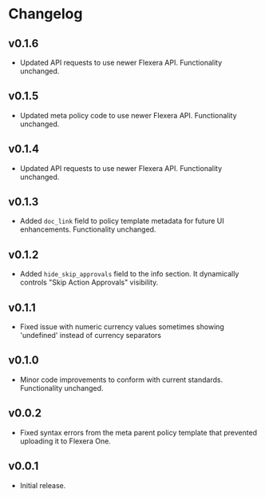 # Changelog

## v0.1.6

- Updated API requests to use newer Flexera API. Functionality unchanged.

## v0.1.5

- Updated meta policy code to use newer Flexera API. Functionality unchanged.

## v0.1.4

- Updated API requests to use newer Flexera API. Functionality unchanged.

## v0.1.3

- Added `doc_link` field to policy template metadata for future UI enhancements. Functionality unchanged.

## v0.1.2

- Added `hide_skip_approvals` field to the info section. It dynamically controls "Skip Action Approvals" visibility.

## v0.1.1

- Fixed issue with numeric currency values sometimes showing 'undefined' instead of currency separators

## v0.1.0

- Minor code improvements to conform with current standards. Functionality unchanged.

## v0.0.2

- Fixed syntax errors from the meta parent policy template that prevented uploading it to Flexera One.

## v0.0.1

- Initial release.
